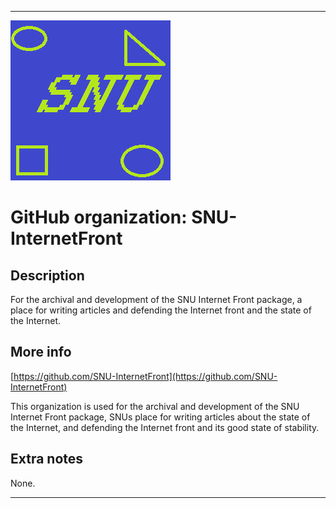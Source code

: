 
***

![SNU_blue_and_gold_legacy_icon.png failed to load. The file may be missing or corrupt. Check the file path for errors first.](/AdditionalInfo/2/SNU-InternetFront/SNU_blue_and_gold_legacy_icon.png)

# GitHub organization: SNU-InternetFront

## Description

For the archival and development of the SNU Internet Front package, a place for writing articles and defending the Internet front and the state of the Internet.

## More info

[https://github.com/SNU-InternetFront](https://github.com/SNU-InternetFront)

This organization is used for the archival and development of the SNU Internet Front package, SNUs place for writing articles about the state of the Internet, and defending the Internet front and its good state of stability.

## Extra notes

None.

***
